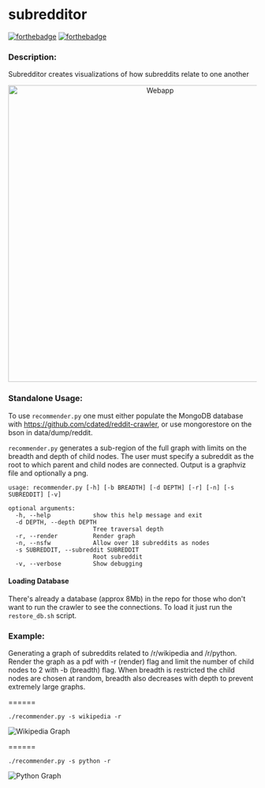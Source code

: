 subredditor
=================

[![forthebadge](http://forthebadge.com/images/badges/built-with-love.svg)](http://forthebadge.com) [![forthebadge](http://forthebadge.com/images/badges/powered-by-electricity.svg)](http://forthebadge.com)

### Description:

Subredditor creates visualizations of how subreddits relate to one another

<p align="center">
  <img src="https://github.com/cdated/subredditor/blob/master/static/example/webapp.png?raw=true" alt="Webapp" width="600px" height="whatever">
</p>

### Standalone Usage:

To use `recommender.py` one must either populate the MongoDB database with https://github.com/cdated/reddit-crawler, or use mongorestore on the bson in data/dump/reddit.

`recommender.py` generates a sub-region of the full graph with limits on the breadth and depth of child nodes.  The user must specify a subreddit as the root to which parent and child nodes are connected.  Output is a graphviz file and optionally a png.

```
usage: recommender.py [-h] [-b BREADTH] [-d DEPTH] [-r] [-n] [-s SUBREDDIT] [-v]

optional arguments:
  -h, --help            show this help message and exit
  -d DEPTH, --depth DEPTH
                        Tree traversal depth
  -r, --render          Render graph
  -n, --nsfw            Allow over 18 subreddits as nodes
  -s SUBREDDIT, --subreddit SUBREDDIT
                        Root subreddit
  -v, --verbose         Show debugging
```

#### Loading Database

There's already a database (approx 8Mb) in the repo for those who don't want to run the crawler to see the connections.  To load it just run the `restore_db.sh` script.

### Example:

Generating a graph of subreddits related to /r/wikipedia and /r/python.  Render the graph as a pdf with -r (render) flag and limit the number of child nodes to 2 with -b (breadth) flag.  When breadth is restricted the child nodes are chosen at random, breadth also decreases with depth to prevent extremely large graphs.

======

```./recommender.py -s wikipedia -r```

![Wikipedia Graph](https://github.com/cdated/subredditor/blob/master/static/example/wikipedia.png?raw=true)

======

```./recommender.py -s python -r```

![Python Graph](https://github.com/cdated/subredditor/blob/master/static/example/python.png?raw=true)
